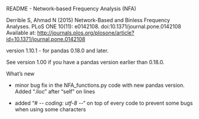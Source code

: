 README - Network-based Frequency Analysis (NFA)

Derrible S, Ahmad N (2015) Network-Based and Binless Frequency Analyses. PLoS ONE 10(11): e0142108. doi:10.1371/journal.pone.0142108 Available at: http://journals.plos.org/plosone/article?id=10.1371/journal.pone.0142108

version 1.10.1 - for pandas 0.18.0 and later.

See version 1.00 if you have a pandas version earlier than 0.18.0.


What’s new

- minor bug fix in the NFA_functions.py code with new pandas version. Added “.iloc” after “self” on lines 

- added “# -*- coding: utf-8 -*-“ on top of every code to prevent some bugs when using some characters
